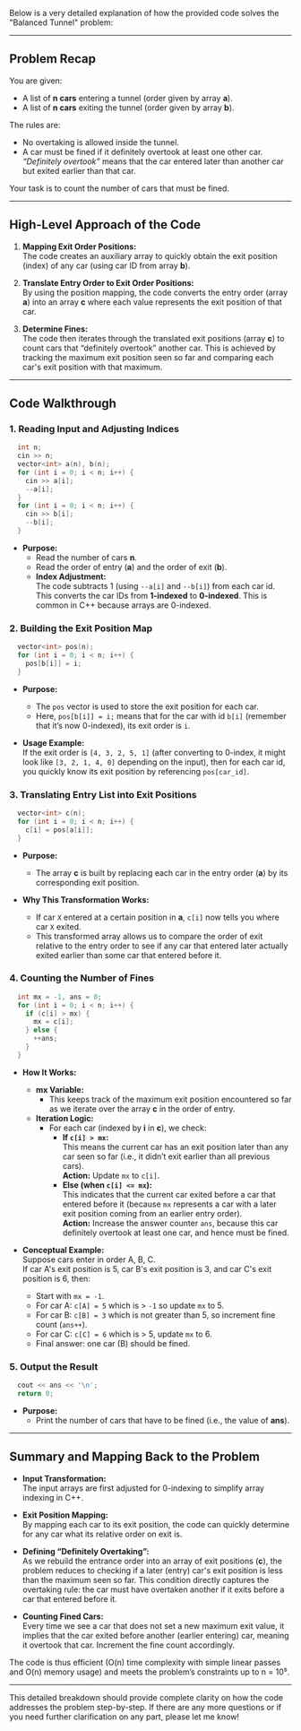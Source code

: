 Below is a very detailed explanation of how the provided code solves the "Balanced Tunnel" problem:

---

## Problem Recap

You are given:
- A list of **n cars** entering a tunnel (order given by array **a**).
- A list of **n cars** exiting the tunnel (order given by array **b**).

The rules are:
- No overtaking is allowed inside the tunnel.
- A car must be fined if it definitely overtook at least one other car.  
  *“Definitely overtook”* means that the car entered later than another car but exited earlier than that car.

Your task is to count the number of cars that must be fined.

---

## High-Level Approach of the Code

1. **Mapping Exit Order Positions:**  
   The code creates an auxiliary array to quickly obtain the exit position (index) of any car (using car ID from array **b**).

2. **Translate Entry Order to Exit Order Positions:**  
   By using the position mapping, the code converts the entry order (array **a**) into an array **c** where each value represents the exit position of that car.

3. **Determine Fines:**  
   The code then iterates through the translated exit positions (array **c**) to count cars that “definitely overtook” another car. This is achieved by tracking the maximum exit position seen so far and comparing each car's exit position with that maximum.

---

## Code Walkthrough

### 1. Reading Input and Adjusting Indices

```cpp
  int n;
  cin >> n;
  vector<int> a(n), b(n);
  for (int i = 0; i < n; i++) {
    cin >> a[i];
    --a[i];
  }
  for (int i = 0; i < n; i++) {
    cin >> b[i];
    --b[i];
  }
```

- **Purpose:**  
  - Read the number of cars **n**.
  - Read the order of entry (**a**) and the order of exit (**b**).
  - **Index Adjustment:**  
    The code subtracts 1 (using `--a[i]` and `--b[i]`) from each car id. This converts the car IDs from **1-indexed** to **0-indexed**. This is common in C++ because arrays are 0-indexed.

### 2. Building the Exit Position Map

```cpp
  vector<int> pos(n);
  for (int i = 0; i < n; i++) {
    pos[b[i]] = i;
  }
```

- **Purpose:**  
  - The `pos` vector is used to store the exit position for each car.
  - Here, `pos[b[i]] = i;` means that for the car with id `b[i]` (remember that it’s now 0-indexed), its exit order is `i`.
  
- **Usage Example:**  
  If the exit order is `[4, 3, 2, 5, 1]` (after converting to 0-index, it might look like `[3, 2, 1, 4, 0]` depending on the input), then for each car id, you quickly know its exit position by referencing `pos[car_id]`.

### 3. Translating Entry List into Exit Positions

```cpp
  vector<int> c(n);
  for (int i = 0; i < n; i++) {
    c[i] = pos[a[i]];
  }
```

- **Purpose:**  
  - The array **c** is built by replacing each car in the entry order (**a**) by its corresponding exit position.
  
- **Why This Transformation Works:**  
  - If car `X` entered at a certain position in **a**, `c[i]` now tells you where car `X` exited.
  - This transformed array allows us to compare the order of exit relative to the entry order to see if any car that entered later actually exited earlier than some car that entered before it.

### 4. Counting the Number of Fines

```cpp
  int mx = -1, ans = 0;
  for (int i = 0; i < n; i++) {
    if (c[i] > mx) {
      mx = c[i];
    } else {
      ++ans;
    }
  }
```

- **How It Works:**
  - **mx Variable:**  
    - This keeps track of the maximum exit position encountered so far as we iterate over the array **c** in the order of entry.
  - **Iteration Logic:**
    - For each car (indexed by **i** in **c**), we check:
      - **If `c[i] > mx`:**  
        This means the current car has an exit position later than any car seen so far (i.e., it didn’t exit earlier than all previous cars).  
        **Action:** Update `mx` to `c[i]`.
      - **Else (when `c[i] <= mx`):**  
        This indicates that the current car exited before a car that entered before it (because `mx` represents a car with a later exit position coming from an earlier entry order).  
        **Action:** Increase the answer counter `ans`, because this car definitely overtook at least one car, and hence must be fined.
  
- **Conceptual Example:**  
  Suppose cars enter in order A, B, C.  
  If car A's exit position is 5, car B's exit position is 3, and car C's exit position is 6, then:
  - Start with `mx = -1`.
  - For car A: `c[A] = 5` which is > `-1` so update `mx` to 5.
  - For car B: `c[B] = 3` which is not greater than 5, so increment fine count (`ans++`).
  - For car C: `c[C] = 6` which is > 5, update `mx` to 6.
  - Final answer: one car (B) should be fined.

### 5. Output the Result

```cpp
  cout << ans << '\n';
  return 0;
```

- **Purpose:**  
  - Print the number of cars that have to be fined (i.e., the value of **ans**).

---

## Summary and Mapping Back to the Problem

- **Input Transformation:**  
  The input arrays are first adjusted for 0-indexing to simplify array indexing in C++.

- **Exit Position Mapping:**  
  By mapping each car to its exit position, the code can quickly determine for any car what its relative order on exit is.

- **Defining “Definitely Overtaking”:**  
  As we rebuild the entrance order into an array of exit positions (**c**), the problem reduces to checking if a later (entry) car's exit position is less than the maximum seen so far. This condition directly captures the overtaking rule: the car must have overtaken another if it exits before a car that entered before it.

- **Counting Fined Cars:**  
  Every time we see a car that does not set a new maximum exit value, it implies that the car exited before another (earlier entering) car, meaning it overtook that car. Increment the fine count accordingly.

The code is thus efficient (O(n) time complexity with simple linear passes and O(n) memory usage) and meets the problem’s constraints up to n = 10⁵.

---

This detailed breakdown should provide complete clarity on how the code addresses the problem step-by-step. If there are any more questions or if you need further clarification on any part, please let me know!